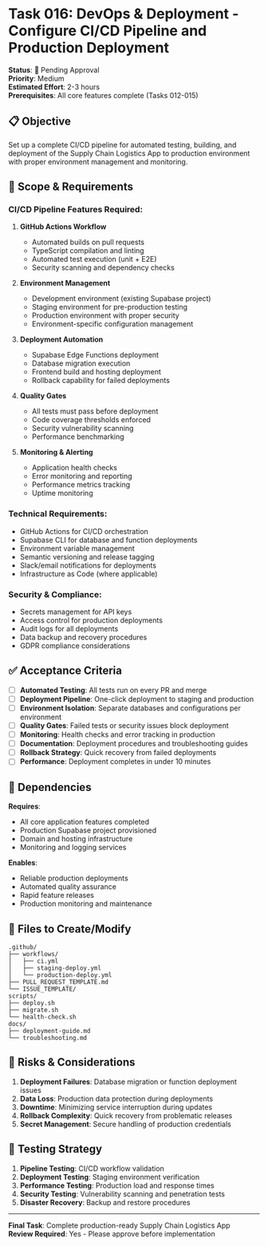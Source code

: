 # Task 016: DevOps & Deployment - Configure CI/CD Pipeline and Production Deployment

**Status**: 🔴 Pending Approval  
**Priority**: Medium  
**Estimated Effort**: 2-3 hours  
**Prerequisites**: All core features complete (Tasks 012-015)

## 📋 Objective

Set up a complete CI/CD pipeline for automated testing, building, and deployment of the Supply Chain Logistics App to production environment with proper environment management and monitoring.

## 🎯 Scope & Requirements

### CI/CD Pipeline Features Required:
1. **GitHub Actions Workflow**
   - Automated builds on pull requests
   - TypeScript compilation and linting
   - Automated test execution (unit + E2E)
   - Security scanning and dependency checks

2. **Environment Management**
   - Development environment (existing Supabase project)
   - Staging environment for pre-production testing
   - Production environment with proper security
   - Environment-specific configuration management

3. **Deployment Automation**
   - Supabase Edge Functions deployment
   - Database migration execution
   - Frontend build and hosting deployment
   - Rollback capability for failed deployments

4. **Quality Gates**
   - All tests must pass before deployment
   - Code coverage thresholds enforced
   - Security vulnerability scanning
   - Performance benchmarking

5. **Monitoring & Alerting**
   - Application health checks
   - Error monitoring and reporting
   - Performance metrics tracking
   - Uptime monitoring

### Technical Requirements:
- GitHub Actions for CI/CD orchestration
- Supabase CLI for database and function deployments
- Environment variable management
- Semantic versioning and release tagging
- Slack/email notifications for deployments
- Infrastructure as Code (where applicable)

### Security & Compliance:
- Secrets management for API keys
- Access control for production deployments
- Audit logs for all deployments
- Data backup and recovery procedures
- GDPR compliance considerations

## ✅ Acceptance Criteria

- [ ] **Automated Testing**: All tests run on every PR and merge
- [ ] **Deployment Pipeline**: One-click deployment to staging and production
- [ ] **Environment Isolation**: Separate databases and configurations per environment
- [ ] **Quality Gates**: Failed tests or security issues block deployment
- [ ] **Monitoring**: Health checks and error tracking in production
- [ ] **Documentation**: Deployment procedures and troubleshooting guides
- [ ] **Rollback Strategy**: Quick recovery from failed deployments
- [ ] **Performance**: Deployment completes in under 10 minutes

## 🔄 Dependencies

**Requires**:
- All core application features completed
- Production Supabase project provisioned
- Domain and hosting infrastructure
- Monitoring and logging services

**Enables**:
- Reliable production deployments
- Automated quality assurance
- Rapid feature releases
- Production monitoring and maintenance

## 📁 Files to Create/Modify

```
.github/
├── workflows/
│   ├── ci.yml
│   ├── staging-deploy.yml
│   └── production-deploy.yml
├── PULL_REQUEST_TEMPLATE.md
└── ISSUE_TEMPLATE/
scripts/
├── deploy.sh
├── migrate.sh
└── health-check.sh
docs/
├── deployment-guide.md
└── troubleshooting.md
```

## 🚨 Risks & Considerations

1. **Deployment Failures**: Database migration or function deployment issues
2. **Data Loss**: Production data protection during deployments
3. **Downtime**: Minimizing service interruption during updates
4. **Rollback Complexity**: Quick recovery from problematic releases
5. **Secret Management**: Secure handling of production credentials

## 🧪 Testing Strategy

1. **Pipeline Testing**: CI/CD workflow validation
2. **Deployment Testing**: Staging environment verification
3. **Performance Testing**: Production load and response times
4. **Security Testing**: Vulnerability scanning and penetration tests
5. **Disaster Recovery**: Backup and restore procedures

---

**Final Task**: Complete production-ready Supply Chain Logistics App  
**Review Required**: Yes - Please approve before implementation
